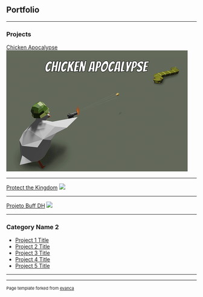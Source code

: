 ## Portfolio

---

### Projects

[Chicken Apocalypse](/chicken-apocalypse)
<img src="images/ChickenApocalypse_Logo.png?raw=true"/>

---
[Protect the Kingdom](/protect-the-kingdom)
<img src="images/protect-the-kingdom.png?raw=true"/>

---
[Projeto Buff DH](http://example.com/)
<img src="images/dummy_thumbnail.jpg?raw=true"/>

---

### Category Name 2

- [Project 1 Title](http://example.com/)
- [Project 2 Title](http://example.com/)
- [Project 3 Title](http://example.com/)
- [Project 4 Title](http://example.com/)
- [Project 5 Title](http://example.com/)

---




---
<p style="font-size:11px">Page template forked from <a href="https://github.com/evanca/quick-portfolio">evanca</a></p>
<!-- Remove above link if you don't want to attibute -->
